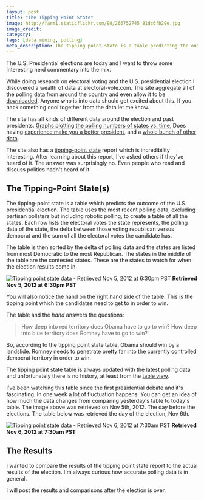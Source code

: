 ```yaml
---
layout: post
title: "The Tipping Point State"
image: http://farm1.staticflickr.com/98/266752745_81dc6fb29e.jpg
image_credit: 
category: 
tags: [data mining, polling]
meta_description: The tipping point state is a table predicting the outcome of the U.S. presidential election.
---
```

The U.S. Presidential elections are today and I want to throw some interesting nerd commentary into the mix.

While doing research on electoral voting and the U.S. presidential election I discovered a wealth of data at electoral-vote.com. The site aggregate all of the polling data from around the country and even allow it to be [downloaded][1]. Anyone who is into data should get excited about this. If you hack something cool together from the data let me know.

The site has all kinds of different data around the election and past presidents. [Graphs plotting the polling numbers of states vs. time][3], Does having [experience make you a better president][4], and a [whole bunch of other data][5].

The site also has a [tipping-point state][6] report which is incredibility interesting. After learning about this report, I've asked others if they've heard of it. The answer was surprisingly no. Even people who read and discuss politics hadn't heard of it.

## The Tipping-Point State(s)

The tipping-point state is a table which predicts the outcome of the U.S. presidential election. The table uses the most recent polling data, excluding partisan pollsters but including robotic polling, to create a table of all the states. Each row lists the electoral votes the state represents, the polling data of the state, the delta between those voting republican versus democrat and the sum of all the electoral votes the candidate has.

The table is then sorted by the delta of polling data and the states are listed from most Democratic to the most Republican. The states in the middle of the table are the contested states. These are the states to watch for when the election results come in.

![Tipping point state data - Retrieved Nov 5, 2012 at 6:30pm PST](http://cl.ly/image/1n2U451W142n/Screen%20shot%202012-11-05%20at%206.30.10%20PM.png)
__Retrieved Nov 5, 2012 at 6:30pm PST__

You will also notice the hand on the right hand side of the table. This is the tipping point which the candidates need to get to in order to win. 

The table and the _hand_ answers the questions:

> How deep into red territory does Obama have to go to win?
> How deep into blue territory does Romney have to go to win?

So, according to the tipping point state table, Obama should win by a landslide. Romney needs to penetrate pretty far into the currently controlled democrat territory in order to win.

The tipping point state table is always updated with the latest polling data and unfortunately there is no history, at least from the [table view][3]. 

I've been watching this table since the first presidential debate and it's fascinating. In one week a lot of fluctuation happens. You can get an idea of how much the data changes from comparing yesterday's table to today's table. The image above was retrieved on Nov 5th, 2012. The day before the elections. The table below was retrieved the day of the election, Nov 6th.

![Tipping point state data - Retrieved Nov 6, 2012 at 7:30am PST](http://cl.ly/image/0V2Y3V050C3A/Screen%20shot%202012-11-06%20at%207.22.30%20AM.png)
__Retrieved Nov 6, 2012 at 7:30am PST__

## The Results

I wanted to compare the results of the tipping point state report to the actual results of the election. I'm always curious how accurate polling data is in general.

I will post the results and comparisons after the election is over.

[1]: http://www.electoral-vote.com/evp2012/Info/data.html
[2]: http://www.electoral-vote.com/evp2012/Pres/EVP_average.html
[3]: http://www.electoral-vote.com/evp2012/Pres/Graphs/all.html
[4]: http://www.electoral-vote.com/evp2012/Info/experience.html
[5]: http://www.electoral-vote.com/evp2012/Info/datagalore.html
[6]: http://www.electoral-vote.com/evp2012/Pres/EVP_average.html
